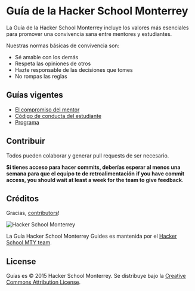 # Guía de la Hacker School Monterrey

La Guía de la Hacker School Monterrey incluye los valores más esenciales para promover una convivencia sana entre mentores y estudiantes.

Nuestras normas básicas de convivencia son:

* Sé amable con los demás
* Respeta las opiniones de otros
* Hazte responsable de las decisiones que tomes
* No rompas las reglas


Guías vigentes
--------------

* [El compromiso del mentor](mentors-pledge.md)
* [Código de conducta del estudiante](students-code-of-conduct.md)
* [Programa](program.md)


Contribuir
------------

Todos pueden colaborar y generar pull requests de ser necesario.

**Si tienes acceso para hacer commits, deberías esperar al menos una semana para que el equipo te de retroalimentación**
**if you have commit access, you should wait at least a week for the team to give feedback**.


Créditos
-------

Gracias, [contributors](https://github.com/hackerschoolmty/guides/graphs/contributors)!

![Hacker School Monterrey](https://avatars2.githubusercontent.com/u/11823082?v=3&s=200)

La Guía Hacker School Monterrey Guides es mantenida por el [Hacker School MTY team](http://hackerschool.mx/).

License
-------

Guías es © 2015 Hacker School Monterrey. Se distribuye bajo la [Creative Commons
Attribution License](http://creativecommons.org/licenses/by/3.0/).
